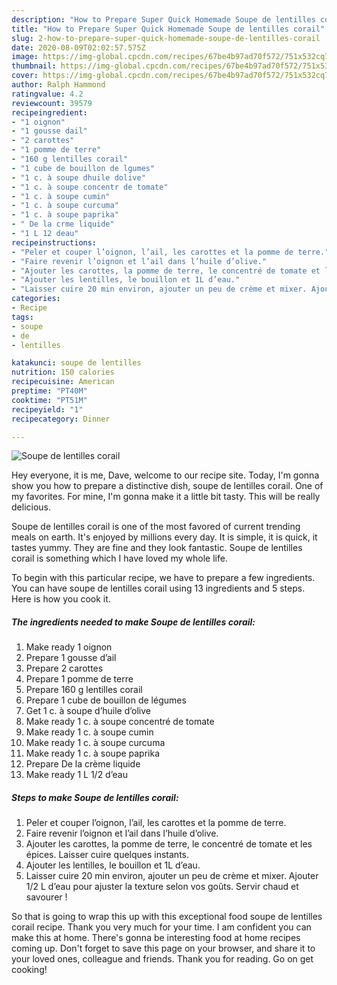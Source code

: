 ```yaml
---
description: "How to Prepare Super Quick Homemade Soupe de lentilles corail"
title: "How to Prepare Super Quick Homemade Soupe de lentilles corail"
slug: 2-how-to-prepare-super-quick-homemade-soupe-de-lentilles-corail
date: 2020-08-09T02:02:57.575Z
image: https://img-global.cpcdn.com/recipes/67be4b97ad70f572/751x532cq70/soupe-de-lentilles-corail-photo-principale-de-la-recette.jpg
thumbnail: https://img-global.cpcdn.com/recipes/67be4b97ad70f572/751x532cq70/soupe-de-lentilles-corail-photo-principale-de-la-recette.jpg
cover: https://img-global.cpcdn.com/recipes/67be4b97ad70f572/751x532cq70/soupe-de-lentilles-corail-photo-principale-de-la-recette.jpg
author: Ralph Hammond
ratingvalue: 4.2
reviewcount: 39579
recipeingredient:
- "1 oignon"
- "1 gousse dail"
- "2 carottes"
- "1 pomme de terre"
- "160 g lentilles corail"
- "1 cube de bouillon de lgumes"
- "1 c. à soupe dhuile dolive"
- "1 c. à soupe concentr de tomate"
- "1 c. à soupe cumin"
- "1 c. à soupe curcuma"
- "1 c. à soupe paprika"
- " De la crme liquide"
- "1 L 12 deau"
recipeinstructions:
- "Peler et couper l’oignon, l’ail, les carottes et la pomme de terre."
- "Faire revenir l’oignon et l’ail dans l’huile d’olive."
- "Ajouter les carottes, la pomme de terre, le concentré de tomate et les épices. Laisser cuire quelques instants."
- "Ajouter les lentilles, le bouillon et 1L d’eau."
- "Laisser cuire 20 min environ, ajouter un peu de crème et mixer. Ajouter 1/2 L d’eau pour ajuster la texture selon vos goûts. Servir chaud et savourer !"
categories:
- Recipe
tags:
- soupe
- de
- lentilles

katakunci: soupe de lentilles 
nutrition: 150 calories
recipecuisine: American
preptime: "PT40M"
cooktime: "PT51M"
recipeyield: "1"
recipecategory: Dinner

---
```



![Soupe de lentilles corail](https://img-global.cpcdn.com/recipes/67be4b97ad70f572/751x532cq70/soupe-de-lentilles-corail-photo-principale-de-la-recette.jpg)

Hey everyone, it is me, Dave, welcome to our recipe site. Today, I'm gonna show you how to prepare a distinctive dish, soupe de lentilles corail. One of my favorites. For mine, I'm gonna make it a little bit tasty. This will be really delicious.

Soupe de lentilles corail is one of the most favored of current trending meals on earth. It's enjoyed by millions every day. It is simple, it is quick, it tastes yummy. They are fine and they look fantastic. Soupe de lentilles corail is something which I have loved my whole life.




To begin with this particular recipe, we have to prepare a few ingredients. You can have soupe de lentilles corail using 13 ingredients and 5 steps. Here is how you cook it.

<!--inarticleads1-->

##### The ingredients needed to make Soupe de lentilles corail:

1. Make ready 1 oignon
1. Prepare 1 gousse d’ail
1. Prepare 2 carottes
1. Prepare 1 pomme de terre
1. Prepare 160 g lentilles corail
1. Prepare 1 cube de bouillon de légumes
1. Get 1 c. à soupe d’huile d’olive
1. Make ready 1 c. à soupe concentré de tomate
1. Make ready 1 c. à soupe cumin
1. Make ready 1 c. à soupe curcuma
1. Make ready 1 c. à soupe paprika
1. Prepare  De la crème liquide
1. Make ready 1 L 1/2 d’eau




<!--inarticleads2-->

##### Steps to make Soupe de lentilles corail:

1. Peler et couper l’oignon, l’ail, les carottes et la pomme de terre.
1. Faire revenir l’oignon et l’ail dans l’huile d’olive.
1. Ajouter les carottes, la pomme de terre, le concentré de tomate et les épices. Laisser cuire quelques instants.
1. Ajouter les lentilles, le bouillon et 1L d’eau.
1. Laisser cuire 20 min environ, ajouter un peu de crème et mixer. Ajouter 1/2 L d’eau pour ajuster la texture selon vos goûts. Servir chaud et savourer !




So that is going to wrap this up with this exceptional food soupe de lentilles corail recipe. Thank you very much for your time. I am confident you can make this at home. There's gonna be interesting food at home recipes coming up. Don't forget to save this page on your browser, and share it to your loved ones, colleague and friends. Thank you for reading. Go on get cooking!
